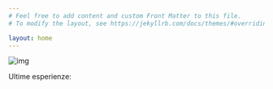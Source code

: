 ```yaml
---
# Feel free to add content and custom Front Matter to this file.
# To modify the layout, see https://jekyllrb.com/docs/themes/#overriding-theme-defaults

layout: home
---
```


![img](https://res.cloudinary.com/lorenzoantei-github-io/image/upload/v1597593895/croazia3_069_4863_vxhcfv.jpg)

Ultime esperienze:
